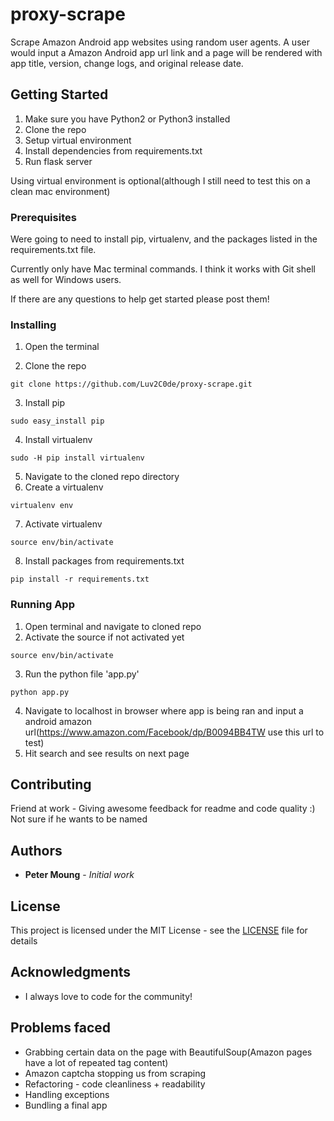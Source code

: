 # proxy-scrape

Scrape Amazon Android app websites using random user agents. A user would input a Amazon Android app url link and a page will be rendered with app title, version, change logs, and original release date.

## Getting Started

1. Make sure you have Python2 or Python3 installed
2. Clone the repo
3. Setup virtual environment
4. Install dependencies from requirements.txt
5. Run flask server

Using virtual environment is optional(although I still need to test this on a clean mac environment)

### Prerequisites


Were going to need to install pip, virtualenv, and the packages listed in the requirements.txt file. 

Currently only have Mac terminal commands. I think it works with Git shell as well for Windows users.

If there are any questions to help get started please post them!

### Installing

1. Open the terminal

2. Clone the repo 
```
git clone https://github.com/Luv2C0de/proxy-scrape.git
```

3. Install pip

```
sudo easy_install pip
```
4. Install virtualenv

```
sudo -H pip install virtualenv
```
5. Navigate to the cloned repo directory
6. Create a virtualenv

```
virtualenv env
```

7. Activate virtualenv

```
source env/bin/activate
```

8. Install packages from requirements.txt

```
pip install -r requirements.txt
```

### Running App

1. Open terminal and navigate to cloned repo
2. Activate the source if not activated yet
```
source env/bin/activate
```
3. Run the python file 'app.py'
```
python app.py
```
4. Navigate to localhost in browser where app is being ran and input a android amazon url(https://www.amazon.com/Facebook/dp/B0094BB4TW use this url to test)
5. Hit search and see results on next page


## Contributing

Friend at work - Giving awesome feedback for readme and code quality :)
Not sure if he wants to be named

## Authors

* **Peter Moung** - *Initial work* 

## License

This project is licensed under the MIT License - see the [LICENSE](https://github.com/Luv2C0de/second-chances-hackathon-2018/blob/master/LICENSE) file for details

## Acknowledgments

* I always love to code for the community!

## Problems faced

* Grabbing certain data on the page with BeautifulSoup(Amazon pages have a lot of repeated tag content)
* Amazon captcha stopping us from scraping
* Refactoring - code cleanliness + readability
* Handling exceptions
* Bundling a final app
